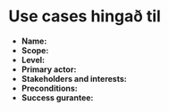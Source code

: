 # Use cases hingað til
 - **Name:**
 - **Scope:**
 - **Level:**
 - **Primary actor:**
 - **Stakeholders and interests:**
 - **Preconditions:**
 - **Success gurantee:**
